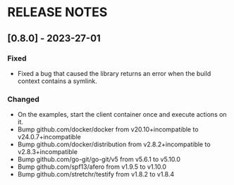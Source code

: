 # RELEASE NOTES

## [0.8.0] - 2023-27-01

### Fixed

- Fixed a bug that caused the library returns an error when the build context contains a symlink.

### Changed

- On the examples, start the client container once and execute actions on it.
- Bump github.com/docker/docker from v20.10+incompatible to v24.0.7+incompatible
- Bump github.com/docker/distribution from v2.8.2+incompatible to v2.8.3+incompatible
- Bump github.com/go-git/go-git/v5 from v5.6.1 to v5.10.0
- Bump github.com/spf13/afero from v1.9.5 to v1.10.0
- Bump github.com/stretchr/testify from v1.8.2 to v1.8.4
